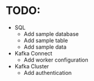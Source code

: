 # TODO:
- SQL
  - Add sample database
  - Add sample table
  - Add sample data
- Kafka Connect  
  - Add worker configuration
- Kafka Cluster
  - Add authentication